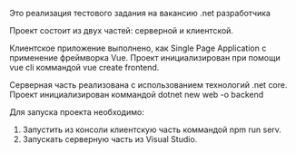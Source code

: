 Это реализация тестового задания на вакансию .net разработчика

Проект состоит из двух частей: серверной и клиентской.

Клиентское приложение выполнено, как Single Page Application с применение фреймворка Vue.
Проект инициализирован при помощи vue cli коммандой vue create frontend.

Серверная часть реализована с использованием технологий .net core.
Проект инициализирован коммандой dotnet new web -o backend

Для запуска проекта необходимо:
1. Запустить из консоли клиентскую часть коммандой npm run serv.
2. Запускать серверную часть из Visual Studio.